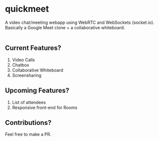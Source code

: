 # quickmeet
A video chat/meeting webapp using WebRTC and WebSockets (socket.io). Basically a Google Meet clone + a collaborative whiteboard.
<br><br>

## Current Features?

1. Video Calls
2. Chatbox
3. Collaborative Whiteboard
4. Screensharing

## Upcoming Features?

1. List of attendees
2. Responsive front-end for Rooms

## Contributions?

Feel free to make a PR.
